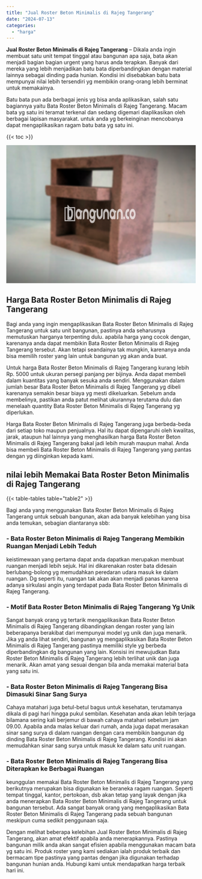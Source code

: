 ```yaml
---
title: "Jual Roster Beton Minimalis di Rajeg Tangerang"
date: "2024-07-13"
categories: 
  - "harga"
---
```


**Jual Roster Beton Minimalis di Rajeg Tangerang** – Dikala anda ingin membuat satu unit tempat tinggal atau bangunan apa saja, bata akan menjadi bagian bagian urgent yang harus anda terapkan. Banyak dari mereka yang lebih menjadikan batu bata diperbandingkan dengan material lainnya sebagai dinding pada hunian. Kondisi ini disebabkan batu bata mempunyai nilai lebih tersendiri yg membikin orang-orang lebih berminat untuk memakainya.

Batu bata pun ada berbagai jenis yg bisa anda aplikasikan, salah satu bagiannya yaitu Bata Roster Beton Minimalis di Rajeg Tangerang. Macam bata yg satu ini teramat terkenal dan sedang digemari diaplikasikan oleh berbagai lapisan masyarakat. untuk anda yg berkeinginan mencobanya dapat mengaplikasikan ragam batu bata yg satu ini.

{{< toc >}}

![Jual Roster Beton Minimalis di Rajeg Tangerang](/images/bata-roster-minimalis-30.png)

## Harga Bata Roster Beton Minimalis di Rajeg Tangerang

Bagi anda yang ingin mengaplikasikan Bata Roster Beton Minimalis di Rajeg Tangerang untuk satu unit bangunan, pastinya anda seharusnya memutuskan harganya terpenting dulu. apabila harga yang cocok dengan, karenanya anda dapat membikin Bata Roster Beton Minimalis di Rajeg Tangerang tersebut. Akan tetapi seandainya tak mungkin, karenanya anda bisa memilih roster yang lain untuk bangunan yg akan anda buat.

Untuk harga Bata Roster Beton Minimalis di Rajeg Tangerang kurang lebih Rp. 5000 untuk ukuran persegi panjang per bijinya. Anda dapat membeli dalam kuantitas yang banyak sesuka anda sendiri. Menggunakan dalam jumlah besar Bata Roster Beton Minimalis di Rajeg Tangerang yg dibeli karenanya semakin besar biaya yg mesti dikeluarkan. Sebelum anda membelinya, pastikan anda patut melihat ukurannya terutama dulu dan menelaah quantity Bata Roster Beton Minimalis di Rajeg Tangerang yg diperlukan.

Harga Bata Roster Beton Minimalis di Rajeg Tangerang juga berbeda-beda dari setiap toko maupun penjualnya. Hal itu dapat dipengaruhi oleh kwalitas, jarak, ataupun hal lainnya yang menghasilkan harga Bata Roster Beton Minimalis di Rajeg Tangerang bakal jadi lebih murah maupun mahal. Anda bisa membeli Bata Roster Beton Minimalis di Rajeg Tangerang yang pantas dengan yg diinginkan kepada kami.

## nilai lebih Memakai Bata Roster Beton Minimalis di Rajeg Tangerang

{{< table-tables table="table2" >}}

Bagi anda yang menggunakan Bata Roster Beton Minimalis di Rajeg Tangerang untuk sebuah bangunan, akan ada banyak kelebihan yang bisa anda temukan, sebagian diantaranya sbb:

### \- Bata Roster Beton Minimalis di Rajeg Tangerang Membikin Ruangan Menjadi Lebih Teduh

keistimewaan yang pertama dapat anda dapatkan merupakan membuat ruangan menjadi lebih sejuk. Hal ini dikarenakan roster bata didesain berlubang-bolong yg memudahkan peredaran udara masuk ke dalam ruangan. Dg seperti itu, ruangan tak akan akan menjadi panas karena adanya sirkulasi angin yang terdapat pada Bata Roster Beton Minimalis di Rajeg Tangerang.

### \- Motif Bata Roster Beton Minimalis di Rajeg Tangerang Yg Unik

Sangat banyak orang yg tertarik mengaplikasikan Bata Roster Beton Minimalis di Rajeg Tangerang dibandingkan dengan roster yang lain beberapanya berakibat dari mempunyai model yg unik dan juga menarik. Jika yg anda lihat sendiri, bangunan yg mengaplikasikan Bata Roster Beton Minimalis di Rajeg Tangerang pastinya memiliki style yg berbeda diperbandingkan dg bangunan yang lain. Konsisi ini mewujudkan Bata Roster Beton Minimalis di Rajeg Tangerang lebih terlihat unik dan juga menarik. Akan amat yang sesuai dengan bila anda memakai material bata yang satu ini.

### \- Bata Roster Beton Minimalis di Rajeg Tangerang Bisa Dimasuki Sinar Sang Surya

Cahaya matahari juga betul-betul bagus untuk kesehatan, terutamanya dikala di pagi hari hingga pukul sembilan. Kesehatan anda akan lebih terjaga bilamana sering kali berjemur di bawah cahaya matahari sebelum jam 09.00. Apabila anda malas keluar dari rumah, anda juga dapat merasakan sinar sang surya di dalam ruangan dengan cara membikin bangunan dg dinding Bata Roster Beton Minimalis di Rajeg Tangerang. Kondisi ini akan memudahkan sinar sang surya untuk masuk ke dalam satu unit ruangan.

### \- Bata Roster Beton Minimalis di Rajeg Tangerang Bisa Diterapkan ke Berbagai Ruangan

keunggulan memakai Bata Roster Beton Minimalis di Rajeg Tangerang yang berikutnya merupakan bisa digunakan ke beraneka ragam ruangan. Seperti tempat tinggal, kantor, pertokoan, dsb akan tetap yang layak dengan jika anda menerapkan Bata Roster Beton Minimalis di Rajeg Tangerang untuk bangunan tersebut. Ada sangat banyak orang yang mengaplikasikan Bata Roster Beton Minimalis di Rajeg Tangerang pada sebuah bangunan meskipun cuma sedikit penggunaan saja.

Dengan melihat beberapa kelebihan Jual Roster Beton Minimalis di Rajeg Tangerang, akan amat efektif apabila anda menerapkannya. Pastinya bangunan milik anda akan sangat efisien apabila menggunakan macam bata yg satu ini. Produk roster yang kami sediakan ialah produk terbaik dan bermacam tipe pastinya yang pantas dengan jika digunakan terhadap bangunan hunian anda. Hubungi kami untuk mendapatkan harga terbaik hari ini.
